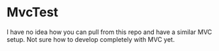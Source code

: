 # MvcTest
I have no idea how you can pull from this repo and have a similar MVC setup. Not sure how to develop completely with MVC yet.